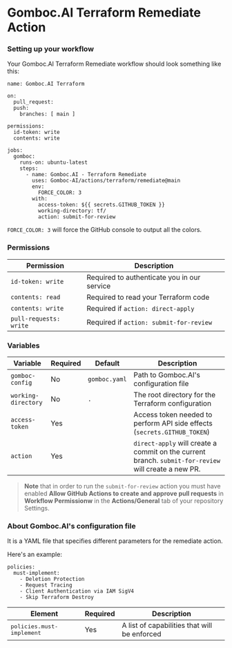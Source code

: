 # Gomboc.AI Terraform Remediate Action

### Setting up your workflow

Your Gomboc.AI Terraform Remediate workflow should look something like this:

```
name: Gomboc.AI Terraform

on:
  pull_request:
  push:
    branches: [ main ]

permissions:
  id-token: write
  contents: write

jobs:
  gomboc:
    runs-on: ubuntu-latest
    steps:
      - name: Gomboc.AI - Terraform Remediate
        uses: Gomboc-AI/actions/terraform/remediate@main
        env:
          FORCE_COLOR: 3
        with:
          access-token: ${{ secrets.GITHUB_TOKEN }} 
          working-directory: tf/
          action: submit-for-review
```

`FORCE_COLOR: 3` will force the GitHub console to output all the colors.

### Permissions

| Permission | Description |
| --- | --- |
| `id-token: write` | Required to authenticate you in our service |
| `contents: read` | Required to read your Terraform code |
| `contents: write` | Required if `action: direct-apply` |
| `pull-requests: write` | Required if `action: submit-for-review` |

### Variables

| Variable | Required | Default | Description |
| --- | --- | --- | --- |
| `gomboc-config` | No |  `gomboc.yaml` | Path to Gomboc.AI's configuration file |
| `working-directory` | No | `.` | The root directory for the Terraform configuration |
| `access-token` | Yes |   | Access token needed to perform API side effects (`secrets.GITHUB_TOKEN`) |
| `action` | Yes |   | `direct-apply` will create a commit on the current branch. `submit-for-review` will create a new PR. |

> **Note**
> that in order to run the `submit-for-review` action you must have enabled **Allow GitHub Actions to create and approve pull requests** in **Workflow Permissionw** in the **Actions/General** tab of your repository Settings.

### About Gomboc.AI's configuration file

It is a YAML file that specifies different parameters for the remediate action.

Here's an example:

```
policies: 
  must-implement:
    - Deletion Protection
    - Request Tracing
    - Client Authentication via IAM SigV4
    - Skip Terraform Destroy
```

| Element | Required | Description |
| --- | --- | --- |
| <kbd>policies.must-implement</kbd> | Yes | A list of capabilities that will be enforced |